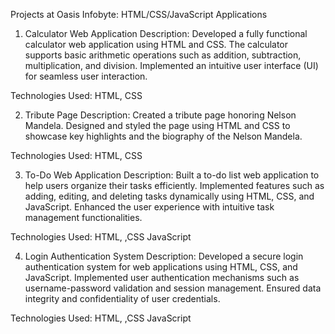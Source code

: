 Projects at Oasis Infobyte: HTML/CSS/JavaScript Applications
1. Calculator Web Application
Description:
Developed a fully functional calculator web application using HTML and CSS. The calculator supports basic arithmetic operations such
as addition, subtraction, multiplication, and division. Implemented an intuitive user interface (UI) for seamless user interaction.

Technologies Used:
HTML,
CSS

2. Tribute Page
Description:
Created a tribute page honoring Nelson Mandela. Designed and styled the page using HTML and CSS to showcase key highlights and the biography
of the Nelson Mandela.


Technologies Used:
HTML,
CSS

3. To-Do Web Application
Description:
Built a to-do list web application to help users organize their tasks efficiently. Implemented features such as adding, editing, and deleting tasks dynamically using HTML, CSS, and JavaScript. Enhanced the user experience with intuitive task management functionalities.

Technologies Used:
HTML,
,CSS
JavaScript

4. Login Authentication System
Description:
Developed a secure login authentication system for web applications using HTML, CSS, and JavaScript. Implemented user authentication mechanisms such as username-password validation and session management. Ensured data integrity and confidentiality of user credentials.

Technologies Used:
HTML,
,CSS
JavaScript
